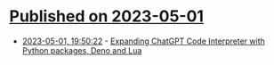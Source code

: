 # [Published on 2023-05-01](index.md)

* [2023-05-01, 19:50:22](https://lobste.rs/s/bhhwjx/expanding_chatgpt_code_interpreter_with) - [Expanding ChatGPT Code Interpreter with Python packages, Deno and Lua](https://til.simonwillison.net/llms/code-interpreter-expansions)
